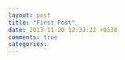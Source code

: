 ```yaml
---
layout: post
title: "First Post"
date: 2013-11-20 12:33:22 +0530
comments: true
categories: 
---
```

